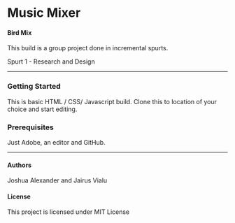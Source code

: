 # Music Mixer
#### Bird Mix

This build is a group project done in incremental spurts.

Spurt 1 - Research and Design


  - - - -
### Getting Started
This is basic HTML / CSS/ Javascript build.
Clone this to location of your choice and start editing.

### Prerequisites
Just Adobe, an editor and GitHub.
  - - - -
#### Authors
Joshua Alexander and Jairus Vialu

#### License

This project is licensed under MIT License

